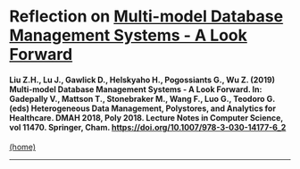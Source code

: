 # Reflection on [Multi-model Database Management Systems - A Look Forward](https://link.springer.com/chapter/10.1007%2F978-3-030-14177-6_2)

#### Liu Z.H., Lu J., Gawlick D., Helskyaho H., Pogossiants G., Wu Z. (2019) Multi-model Database Management Systems - A Look Forward. In: Gadepally V., Mattson T., Stonebraker M., Wang F., Luo G., Teodoro G. (eds) Heterogeneous Data Management, Polystores, and Analytics for Healthcare. DMAH 2018, Poly 2018. Lecture Notes in Computer Science, vol 11470. Springer, Cham. https://doi.org/10.1007/978-3-030-14177-6_2

[(home)](https://beqpolk1.github.io/csci-592-spring2022/)

---

